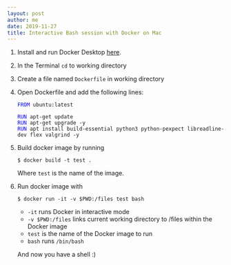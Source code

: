 ```yaml
---
layout: post
author: me
date: 2019-11-27
title: Interactive Bash session with Docker on Mac
---
```


1. Install and run Docker Desktop [here](https://docs.docker.com/docker-for-mac/install/).

2. In the Terminal `cd` to working directory

3. Create a file named `Dockerfile` in working directory

4. Open Dockerfile and add the following lines:

   
   <pre><code><span style="color:blue">FROM</span> ubuntu:latest

   <span style="color:blue">RUN</span> apt-get update
   <span style="color:blue">RUN</span> apt-get upgrade -y
   <span style="color:blue">RUN</span> apt install build-essential python3 python-pexpect libreadline-dev flex valgrind -y</code></pre>
   
   
5. Build docker image by running

   ```
   $ docker build -t test .
   ```
   Where `test` is the name of the image.

6. Run docker image with

   ```
   $ docker run -it -v $PWD:/files test bash
   ```
   
   * `-it` runs Docker in interactive mode
   * `-v $PWD:/files` links current working directory to /files within the Docker image
   * `test` is the name of the Docker image to run
   * `bash` runs `/bin/bash`
   
   And now you have a shell :)
